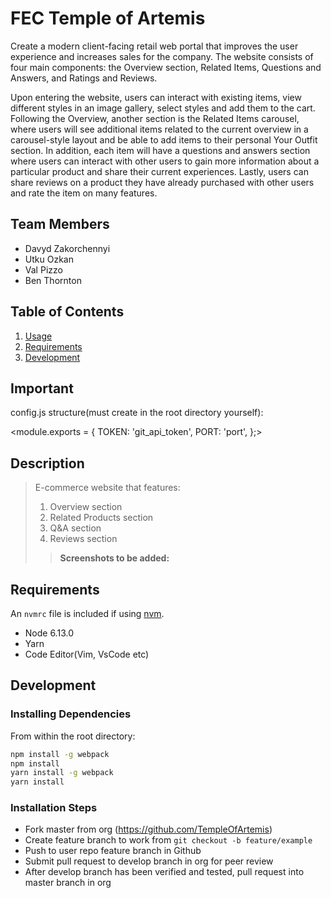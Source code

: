 # FEC Temple of Artemis

Create a modern client-facing retail web portal that improves the user experience and increases sales for the company. The website consists of four main components: the Overview section, Related Items, Questions and Answers, and Ratings and Reviews.

Upon entering the website, users can interact with existing items, view different styles in an image gallery, select styles and add them to the cart.
Following the Overview, another section is the Related Items carousel, where users will see additional items related to the current overview in a carousel-style layout and be able to add items to their personal Your Outfit section.
In addition, each item will have a questions and answers section where users can interact with other users to gain more information about a particular product and share their current experiences.
Lastly, users can share reviews on a product they have already purchased with other users and rate the item on many features.

## Team Members

  - Davyd Zakorchennyi
  - Utku Ozkan
  - Val Pizzo
  - Ben Thornton

## Table of Contents

1. [Usage](#Usage)
1. [Requirements](#requirements)
1. [Development](#development)

## Important
config.js structure(must create in the root directory yourself):

<module.exports = {
  TOKEN: 'git_api_token',
  PORT: 'port',
};>


## Description

> E-commerce website that features:
> 1. Overview section
> 2. Related Products section
> 3. Q&A section
> 4. Reviews section
>> **Screenshots to be added:**

<!-- ## Usage -->

<!-- > Some usage instructions -->

## Requirements

An `nvmrc` file is included if using [nvm](https://github.com/creationix/nvm).

- Node 6.13.0
- Yarn
- Code Editor(Vim, VsCode etc)

## Development

### Installing Dependencies

From within the root directory:

```sh
npm install -g webpack
npm install
yarn install -g webpack
yarn install
```

### Installation Steps
- Fork master from org (https://github.com/TempleOfArtemis)
- Create feature branch to work from ``` git checkout -b feature/example ```
- Push to user repo feature branch in Github
- Submit pull request to develop branch in org for peer review
- After develop branch has been verified and tested, pull request into master branch in org
